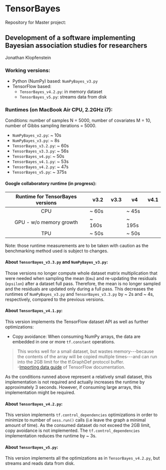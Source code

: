 # TensorBayes
Repository for Master project:

## Development of a software implementing Bayesian association studies for researchers    
Jonathan Klopfenstein

### Working versions:

- Python (NumPy) based: `NumPyBayes_v3.py`
- TensorFlow based: 
	- `TensorBayes_v4.2.py`: in memory dataset
	- `TensorBayes_v5.py`: streams data from disk

### Runtimes (on MacBook Air CPU, 2.2GHz i7):

Conditions: number of samples N = 5000, number of covariates M = 10, number of Gibbs sampling iterations = 5000.

- `NumPyBayes_v2.py`: ~ 10s
- `NumPyBayes_v3.py`: ~ 8s
- `TensorBayes_v3.2.py`: ~ 60s
- `TensorBayes_v3.3.py`: ~ 56s
- `TensorBayes_v4.py`: ~ 50s
- `TensorBayes_v4.1.py`: ~ 53s
- `TensorBayes_v4.2.py`: ~ 47s
- `TensorBayes_v5.py`: ~ 375s

#### Google collaboratory runtime (in progress):
| Runtime for TensorBayes versions 	| v3.2   	| v3.3 	| v4     	| v4.1 	|
|:-----------------------------------------------------------------:	|--------	|------	|--------	|------	|
| CPU                                                               	| ~ 60s  	|      	| ~ 45s  	|      	|
| GPU - w/o memory growth                                           	| ~ 160s 	|      	| ~ 195s 	|      	|
| TPU                                                               	| ~ 50s  	|      	| ~ 50s  	|      	|

Note: those runtime measurements are to be taken with caution as the benchmarking method used is subject to changes.

#### About `TensorBayes_v3.3.py` and `NumPyBayes_v3.py`:
Those versions no longer compute whole dataset matrix multiplication that were needed when sampling the mean (`Emu`) and re-updating the residuals (`epsilon`) after a dataset full pass. Therefore, the mean is no longer sampled and the residuals are updated only during a full pass. This decreases the runtimes of `NumPyBayes_v3.py` and `TensorBayes_v3.3.py` by ~ 2s and ~ 4s, respectively, compared to the previous versions.
  
#### About `TensorBayes_v4.1.py`:    

This version implements the TensorFlow dataset API as well as further optimizations:
- Copy avoidance: When consuming NumPy arrays, the data are embedded in one or more `tf.constant` operations. 
> This works well for a small dataset, but wastes memory---because the contents of the array will be copied multiple times---and can run into the 2GB limit for the tf.GraphDef protocol buffer.    
>  -[Importing data guide](https://www.tensorflow.org/guide/datasets#consuming_numpy_arrays) of TensorFlow documentation.

As the conditions runned above represent a relatively small dataset, this implementation is not required and actually increases the runtime by approximately 3 seconds. However, if consuming large arrays, this implementation might be required.

#### About `TensorBayes_v4.2.py`:    

This version implements `tf.control_dependencies` optimizations in order to minimize to number of `sess.run()` calls (i.e leave the graph a minimal amount of time). As the consumed dataset do not exceed the 2GB limit, copy avoidance is not implemented. The `tf.control_dependencies` implementation reduces the runtime by ~ 3s.

#### About `TensorBayes_v5.py`:   
This version implements all the optimizations as in `TensorBayes_v4.2.py`, but streams and reads data from disk.

